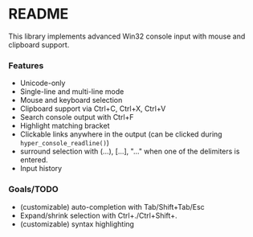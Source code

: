 # README #

This library implements advanced Win32 console input with mouse and clipboard support. 

### Features ###

* Unicode-only
* Single-line and multi-line mode
* Mouse and keyboard selection
* Clipboard support via Ctrl+C, Ctrl+X, Ctrl+V
* Search console output with Ctrl+F
* Highlight matching bracket
* Clickable links anywhere in the output (can be clicked during `hyper_console_readline()`)
* surround selection with (...), [...], "..." when one of the delimiters is entered.
* Input history

### Goals/TODO ###

* (customizable) auto-completion with Tab/Shift+Tab/Esc
* Expand/shrink selection with Ctrl+./Ctrl+Shift+.
* (customizable) syntax highlighting
